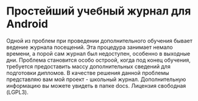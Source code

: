 <H1>Простейший учебный журнал для Android</H1>
Одной из проблем при проведении дополнительного обучения  бывает ведение журнала посещений.
Эта процедура занимает немало времени, а порой сам журнал был недоступен, особенно в
выходные дни. Проблема становится особо остроой, когда под конец обучения, требуется предоставить
массу дополнительных сведений для подготовки дипломов. В качестве решения данной проблемы
представляю вам мой проект - школьный журнал.
Дополнительную информацию вы можете увидеть в папке docs.
Лицензия свободная (LGPL3).